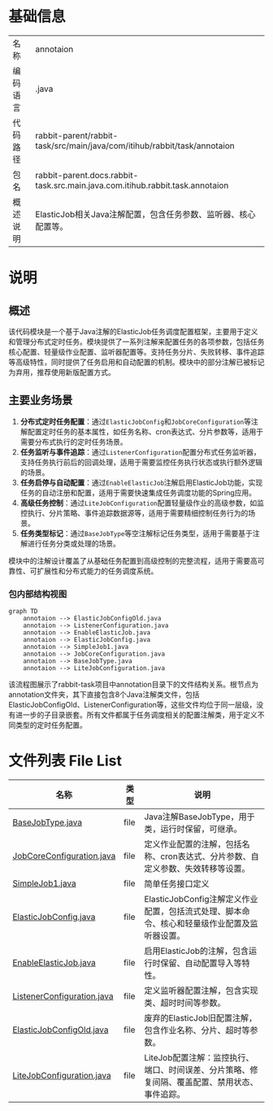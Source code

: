 # 基础信息

|      |      |
|------|------|
| 名称 | annotaion |
| 编码语言 | .java |
| 代码路径 | rabbit-parent/rabbit-task/src/main/java/com/itihub/rabbit/task/annotaion |
| 包名 | rabbit-parent.docs.rabbit-task.src.main.java.com.itihub.rabbit.task.annotaion |
| 概述说明 | ElasticJob相关Java注解配置，包含任务参数、监听器、核心配置等。 |

# 说明

## 概述  
该代码模块是一个基于Java注解的ElasticJob任务调度配置框架，主要用于定义和管理分布式定时任务。模块提供了一系列注解来配置任务的各项参数，包括任务核心配置、轻量级作业配置、监听器配置等。支持任务分片、失败转移、事件追踪等高级特性，同时提供了任务启用和自动配置的机制。模块中的部分注解已被标记为弃用，推荐使用新版配置方式。

## 主要业务场景  
1. **分布式定时任务配置**：通过`ElasticJobConfig`和`JobCoreConfiguration`等注解配置定时任务的基本属性，如任务名称、cron表达式、分片参数等，适用于需要分布式执行的定时任务场景。  
2. **任务监听与事件追踪**：通过`ListenerConfiguration`配置分布式任务监听器，支持任务执行前后的回调处理，适用于需要监控任务执行状态或执行额外逻辑的场景。  
3. **任务启停与自动配置**：通过`EnableElasticJob`注解启用ElasticJob功能，实现任务的自动注册和配置，适用于需要快速集成任务调度功能的Spring应用。  
4. **高级任务控制**：通过`LiteJobConfiguration`配置轻量级作业的高级参数，如监控执行、分片策略、事件追踪数据源等，适用于需要精细控制任务行为的场景。  
5. **任务类型标记**：通过`BaseJobType`等空注解标记任务类型，适用于需要基于注解进行任务分类或处理的场景。  

模块中的注解设计覆盖了从基础任务配置到高级控制的完整流程，适用于需要高可靠性、可扩展性和分布式能力的任务调度系统。


### 包内部结构视图

```mermaid
graph TD
    annotaion --> ElasticJobConfigOld.java
    annotaion --> ListenerConfiguration.java
    annotaion --> EnableElasticJob.java
    annotaion --> ElasticJobConfig.java
    annotaion --> SimpleJob1.java
    annotaion --> JobCoreConfiguration.java
    annotaion --> BaseJobType.java
    annotaion --> LiteJobConfiguration.java
```

该流程图展示了rabbit-task项目中annotation目录下的文件结构关系。根节点为annotation文件夹，其下直接包含8个Java注解类文件，包括ElasticJobConfigOld、ListenerConfiguration等，这些文件均位于同一层级，没有进一步的子目录嵌套。所有文件都属于任务调度相关的配置注解类，用于定义不同类型的定时任务配置。

# 文件列表 File List

| 名称   | 类型  | 说明 |
|-------|------|-------------|
| [BaseJobType.java](BaseJobType.md) | file | Java注解BaseJobType，用于类，运行时保留，可继承。 |
| [JobCoreConfiguration.java](JobCoreConfiguration.md) | file | 定义作业配置的注解，包括名称、cron表达式、分片参数、自定义参数、失效转移等设置。 |
| [SimpleJob1.java](SimpleJob1.md) | file | 简单任务接口定义 |
| [ElasticJobConfig.java](ElasticJobConfig.md) | file | ElasticJobConfig注解定义作业配置，包括流式处理、脚本命令、核心和轻量级作业配置及监听器设置。 |
| [EnableElasticJob.java](EnableElasticJob.md) | file | 启用ElasticJob的注解，包含运行时保留、自动配置导入等特性。 |
| [ListenerConfiguration.java](ListenerConfiguration.md) | file | 定义监听器配置注解，包含实现类、超时时间等参数。 |
| [ElasticJobConfigOld.java](ElasticJobConfigOld.md) | file | 废弃的ElasticJob旧配置注解，包含作业名称、分片、超时等参数。 |
| [LiteJobConfiguration.java](LiteJobConfiguration.md) | file | LiteJob配置注解：监控执行、端口、时间误差、分片策略、修复间隔、覆盖配置、禁用状态、事件追踪。 |


